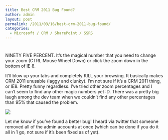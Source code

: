 ```yaml
---
title: Best CRM 2011 Bug Found?
author: admin
layout: post
permalink: /2011/03/16/best-crm-2011-bug-found/
categories:
  - Microsoft / CRM / SharePoint / SSRS
---
```

# 

NINETY FIVE PERCENT. It’s the magical number that you need to change your zoom (CTRL Mouse Wheel Down) or click the zoom down in the bottom of IE 8.

It’ll blow up your tabs and completely KILL your browsing. It basically makes CRM 2011 unusable (laggy and clunky). I’m not sure if it’s a CRM 2011 thing, or IE8. Pretty funny regardless. I’ve tried other zoom percentages and I can’t seem to find any other magic numbers yet :D. There was a pretty big laugh among the dev team when we couldn’t find any other percentages than 95% that caused the problem.

![][2]

 [2]: /images/old/CRM2011_Zoom_Fail.png

Let me know if you’ve found a better bug! I heard via twitter that someone removed all of the admin accounts at once (which can be done if you do it all in 1 go, not sure if it’s been fixed as of yet).